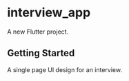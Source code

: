 # interview_app

A new Flutter project.

## Getting Started

A single page UI design for an interview.
